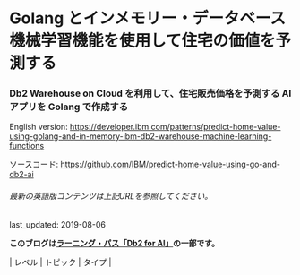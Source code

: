 # Golang とインメモリー・データベース機械学習機能を使用して住宅の価値を予測する

### Db2 Warehouse on Cloud を利用して、住宅販売価格を予測する AI アプリを Golang で作成する

English version: https://developer.ibm.com/patterns/predict-home-value-using-golang-and-in-memory-ibm-db2-warehouse-machine-learning-functions
  
ソースコード: https://github.com/IBM/predict-home-value-using-go-and-db2-ai

###### 最新の英語版コンテンツは上記URLを参照してください。
last_updated: 2019-08-06

 
**このブログは[ラーニング・パス「Db2 for AI」](https://developer.ibm.com/series/learning-path-db2-artificial-intelligence/)の一部です。**

| レベル | トピック | タイプ |
